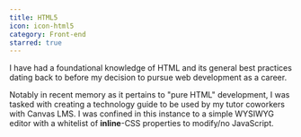 ```yaml
---
title: HTML5
icon: icon-html5
category: Front-end
starred: true
---
```

I have had a foundational knowledge of HTML and its general best practices dating back to before my decision to pursue web development as a career.

Notably in recent memory as it pertains to "pure HTML" development, I was tasked with creating a technology guide to be used by my tutor coworkers with Canvas LMS. I was confined in this instance to a simple WYSIWYG editor with a whitelist of **inline**-CSS properties to modify/no JavaScript.